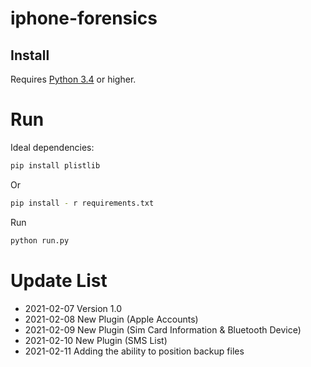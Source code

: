 # iphone-forensics

## Install

Requires [Python 3.4](https://www.python.org/) or higher.

# Run
Ideal dependencies:
```bash
pip install plistlib
```
Or
```bash
pip install - r requirements.txt
```

Run
```py
python run.py
```

# Update List
* 2021-02-07 Version 1.0
* 2021-02-08 New Plugin (Apple Accounts)
* 2021-02-09 New Plugin (Sim Card Information & Bluetooth Device)
* 2021-02-10 New Plugin (SMS List)
* 2021-02-11 Adding the ability to position backup files